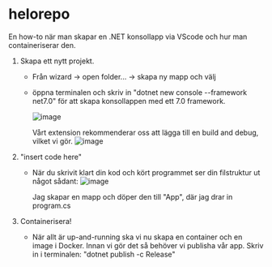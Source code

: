 # helorepo

En how-to när man skapar en .NET konsollapp via VScode och hur man containeriserar den. 

1. Skapa ett nytt projekt.
   - Från wizard -> open folder... -> skapa ny mapp och välj
   - öppna terminalen och skriv in "dotnet new console --framework net7.0" för att skapa konsollappen med ett 7.0 framework.
   
       ![image](https://github.com/helojulia/helorepo/assets/130759487/784041fc-33e7-44bb-8395-404f08e751ed)

        Vårt extension rekommenderar oss att lägga till en build and debug, vilket vi gör.
       ![image](https://github.com/helojulia/helorepo/assets/130759487/6cca347c-bb12-4561-bc98-07676439aa38)

2. "insert code here"
    - När du skrivit klart din kod och kört programmet ser din filstruktur ut något sådant:
      ![image](https://github.com/helojulia/helorepo/assets/130759487/3b06d57d-4a52-44d7-8255-ebc4eb126c15)


      Jag skapar en mapp och döper den till "App", där jag drar in program.cs

3. Containerisera!
   - När allt är up-and-running ska vi nu skapa en container och en image i Docker. Innan vi gör det så behöver vi publisha vår
     app. Skriv in i terminalen: "dotnet publish -c Release"

